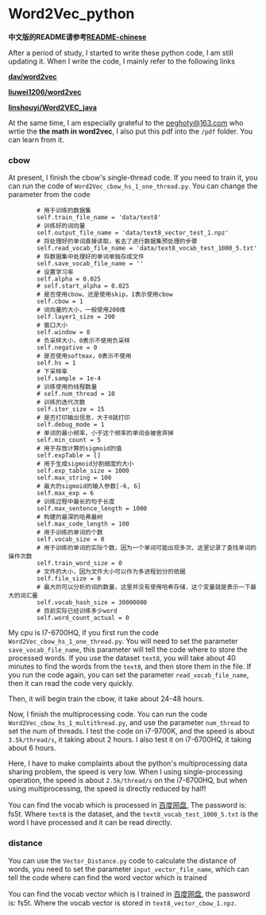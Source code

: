 # Word2Vec_python

**中文版的README请参考<a href="https://github.com/Link-Li/Word2Vec_python/blob/master/README-chinese.md" target="_blank">README-chinese</a>**

After a period of study, I started to write these python code, I am still updating it. When I write the code, I mainly refer to the following links

**<a href="https://github.com/dav/word2vec" target="_blank">dav/word2vec</a>**

**<a href="https://github.com/liuwei1206/word2vec" target="_blank">liuwei1206/word2vec</a>**

**<a href="https://github.com/linshouyi/Word2VEC_java" target="_blank">linshouyi/Word2VEC_java</a>**

At the same time, I am especially grateful to the peghoty@163.com who wrtie the **the math in word2vec**, I also put this pdf into the `/pdf` folder. You can learn from it.

### cbow
At present, I finish the cbow's single-thread code. If you need to train it, you can run the code of `Word2Vec_cbow_hs_1_one_thread.py`. You can change the parameter from the code
```
        # 用于训练的数据集
        self.train_file_name = 'data/text8'
        # 训练好的词向量
        self.output_file_name = 'data/text8_vector_test_1.npz'
        # 将处理好的单词直接读取，省去了进行数据集预处理的步骤
        self.read_vocab_file_name = 'data/text8_vocab_test_1000_5.txt'
        # 将数据集中处理好的单词单独存成文件
        self.save_vocab_file_name = ''
        # 设置学习率
        self.alpha = 0.025
        # self.start_alpha = 0.025
        # 是否使用cbow，还是使用skip，1表示使用cbow
        self.cbow = 1
        # 词向量的大小，一般使用200维
        self.layer1_size = 200
        # 窗口大小
        self.window = 8
        # 负采样大小，0表示不使用负采样
        self.negative = 0
        # 是否使用softmax，0表示不使用
        self.hs = 1
        # 下采样率
        self.sample = 1e-4
        # 训练使用的线程数量
        # self.num_thread = 10
        # 训练的迭代次数
        self.iter_size = 15
        # 是否打印输出信息，大于0就打印
        self.debug_mode = 1
        # 单词的最小频率，小于这个频率的单词会被舍弃掉
        self.min_count = 5
        # 用于存放计算的sigmoid的值
        self.expTable = []
        # 用于生成sigmoid分割细度的大小
        self.exp_table_size = 1000
        self.max_string = 100
        # 最大的sigmoid的输入参数[-6, 6]
        self.max_exp = 6
        # 训练过程中最长的句子长度
        self.max_sentence_length = 1000
        # 构建的最深的哈弗曼树
        self.max_code_length = 100
        # 用于训练的单词的个数
        self.vocab_size = 0
        # 用于训练的单词的实际个数，因为一个单词可能出现多次，这里记录了查找单词的操作次数
        self.train_word_size = 0
        # 文件的大小，因为文件大小可以作为多进程划分的依据
        self.file_size = 0
        # 最大的可以分析的词的数量，这里并没有使用哈希存储，这个变量就是表示一下最大的词汇量
        self.vocab_hash_size = 30000000
        # 目前实际已经训练多少word
        self.word_count_actual = 0
```

My cpu is I7-6700HQ, if you first run the code `Word2Vec_cbow_hs_1_one_thread.py`. You will need to set the parameter `save_vocab_file_name`, this parameter will tell the code where to store the processed words. If you use the dataset `text8`, you will take about 40 minutes to find the words from the `text8`, and then store them in the file. If you run the code again, you can set the parameter `read_vocab_file_name`, then it can read the code very quickly.

Then, it will begin train the cbow, it take about 24-48 hours.

Now, I finish the multiprocessing code. You can run the code `Word2Vec_cbow_hs_1_multithread.py`, and use the parameter `num_thread` to set the num of threads. I test the code on i7-9700K, and the speed is about `3.5k/thread/s`, it taking about 2 hours. I also test it on i7-6700HQ, it taking about 6 hours.

Here, I have to make complaints about the python's multiprocessing data sharing problem, the speed is very low. When I using single-processing operation, the speed is about `2.5k/thread/s` on the i7-6700HQ, but when using multiprocessing, the speed is directly reduced by half!

You can find the vocab which is processed in <a href="https://pan.baidu.com/s/1ruOs7RFy140L8L9UHvBKIw" traget="_blank">百度网盘</a>, The password is: fs5t. Where `text8` is the dataset, and the `text8_vocab_test_1000_5.txt` is the word I have processed and it can be read directly.

### distance
You can use the `Vector_Distance.py` code to calculate the distance of words, you need to set the parameter `input_vector_file_name`, which can tell the code where can find the word vector which is trained

You can find the vocab vector which is I trained in <a href="https://pan.baidu.com/s/1ruOs7RFy140L8L9UHvBKIw" traget="_blank">百度网盘</a>, the password is: fs5t. Where the vocab vector is stored in `text8_vector_cbow_1.npz`.



